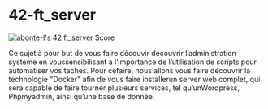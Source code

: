 # 42-ft_server

[![abonte-l's 42 ft_server Score](https://badge42.vercel.app/api/v2/cl4ihoc5o006109joivmaaf1o/project/2060769)](https://github.com/JaeSeoKim/badge42)

Ce sujet à pour but de vous faire découvir découvrir l’administration système en voussensibilisant a l’importance de l’utilisation de scripts pour automatiser vos taches. Pour cefaire, nous allons vous faire découvrir la technologie "Docker" afin de vous faire installerun server web complet, qui sera capable de faire tourner plusieurs services, tel qu’unWordpress, Phpmyadmin, ainsi qu’une base de donnée.

